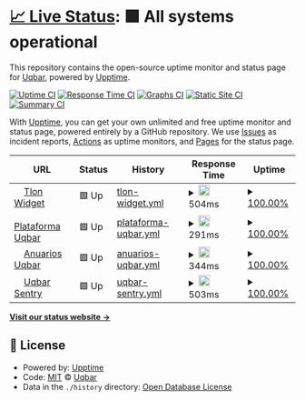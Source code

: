 # [📈 Live Status](https://uqbar-dev.github.io/upptime): <!--live status--> **🟩 All systems operational**

This repository contains the open-source uptime monitor and status page for [Uqbar](https://www.uqbar.com.br), powered by [Upptime](https://github.com/upptime/upptime).

[![Uptime CI](https://github.com/uqbar-dev/upptime/workflows/Uptime%20CI/badge.svg)](https://github.com/uqbar-dev/upptime/actions?query=workflow%3A%22Uptime+CI%22)
[![Response Time CI](https://github.com/uqbar-dev/upptime/workflows/Response%20Time%20CI/badge.svg)](https://github.com/uqbar-dev/upptime/actions?query=workflow%3A%22Response+Time+CI%22)
[![Graphs CI](https://github.com/uqbar-dev/upptime/workflows/Graphs%20CI/badge.svg)](https://github.com/uqbar-dev/upptime/actions?query=workflow%3A%22Graphs+CI%22)
[![Static Site CI](https://github.com/uqbar-dev/upptime/workflows/Static%20Site%20CI/badge.svg)](https://github.com/uqbar-dev/upptime/actions?query=workflow%3A%22Static+Site+CI%22)
[![Summary CI](https://github.com/uqbar-dev/upptime/workflows/Summary%20CI/badge.svg)](https://github.com/uqbar-dev/upptime/actions?query=workflow%3A%22Summary+CI%22)

With [Upptime](https://upptime.js.org), you can get your own unlimited and free uptime monitor and status page, powered entirely by a GitHub repository. We use [Issues](https://github.com/uqbar-dev/upptime/issues) as incident reports, [Actions](https://github.com/uqbar-dev/upptime/actions) as uptime monitors, and [Pages](https://uqbar-dev.github.io/upptime) for the status page.

<!--start: status pages-->
<!-- This summary is generated by Upptime (https://github.com/upptime/upptime) -->
<!-- Do not edit this manually, your changes will be overwritten -->
<!-- prettier-ignore -->
| URL | Status | History | Response Time | Uptime |
| --- | ------ | ------- | ------------- | ------ |
| <img alt="" src="https://icons.duckduckgo.com/ip3/www.tlon.com.br.ico" height="13"> [Tlon Widget](https://www.tlon.com.br/index.php?option=com_widgets&usrid=0GZYWbGpezpMMLkcOBVUnDeIgxtaTKAOQzh&usrkey=h2nxBiINVtYxDZOXIr3qYufZipZwBt9iQnB) | 🟩 Up | [tlon-widget.yml](https://github.com/uqbar-dev/upptime/commits/HEAD/history/tlon-widget.yml) | <details><summary><img alt="Response time graph" src="./graphs/tlon-widget/response-time-week.png" height="20"> 504ms</summary><br><a href="https://uqbar-dev.github.io/upptime/history/tlon-widget"><img alt="Response time 574" src="https://img.shields.io/endpoint?url=https%3A%2F%2Fraw.githubusercontent.com%2Fuqbar-dev%2Fupptime%2FHEAD%2Fapi%2Ftlon-widget%2Fresponse-time.json"></a><br><a href="https://uqbar-dev.github.io/upptime/history/tlon-widget"><img alt="24-hour response time 367" src="https://img.shields.io/endpoint?url=https%3A%2F%2Fraw.githubusercontent.com%2Fuqbar-dev%2Fupptime%2FHEAD%2Fapi%2Ftlon-widget%2Fresponse-time-day.json"></a><br><a href="https://uqbar-dev.github.io/upptime/history/tlon-widget"><img alt="7-day response time 504" src="https://img.shields.io/endpoint?url=https%3A%2F%2Fraw.githubusercontent.com%2Fuqbar-dev%2Fupptime%2FHEAD%2Fapi%2Ftlon-widget%2Fresponse-time-week.json"></a><br><a href="https://uqbar-dev.github.io/upptime/history/tlon-widget"><img alt="30-day response time 599" src="https://img.shields.io/endpoint?url=https%3A%2F%2Fraw.githubusercontent.com%2Fuqbar-dev%2Fupptime%2FHEAD%2Fapi%2Ftlon-widget%2Fresponse-time-month.json"></a><br><a href="https://uqbar-dev.github.io/upptime/history/tlon-widget"><img alt="1-year response time 574" src="https://img.shields.io/endpoint?url=https%3A%2F%2Fraw.githubusercontent.com%2Fuqbar-dev%2Fupptime%2FHEAD%2Fapi%2Ftlon-widget%2Fresponse-time-year.json"></a></details> | <details><summary><a href="https://uqbar-dev.github.io/upptime/history/tlon-widget">100.00%</a></summary><a href="https://uqbar-dev.github.io/upptime/history/tlon-widget"><img alt="All-time uptime 99.06%" src="https://img.shields.io/endpoint?url=https%3A%2F%2Fraw.githubusercontent.com%2Fuqbar-dev%2Fupptime%2FHEAD%2Fapi%2Ftlon-widget%2Fuptime.json"></a><br><a href="https://uqbar-dev.github.io/upptime/history/tlon-widget"><img alt="24-hour uptime 100.00%" src="https://img.shields.io/endpoint?url=https%3A%2F%2Fraw.githubusercontent.com%2Fuqbar-dev%2Fupptime%2FHEAD%2Fapi%2Ftlon-widget%2Fuptime-day.json"></a><br><a href="https://uqbar-dev.github.io/upptime/history/tlon-widget"><img alt="7-day uptime 100.00%" src="https://img.shields.io/endpoint?url=https%3A%2F%2Fraw.githubusercontent.com%2Fuqbar-dev%2Fupptime%2FHEAD%2Fapi%2Ftlon-widget%2Fuptime-week.json"></a><br><a href="https://uqbar-dev.github.io/upptime/history/tlon-widget"><img alt="30-day uptime 100.00%" src="https://img.shields.io/endpoint?url=https%3A%2F%2Fraw.githubusercontent.com%2Fuqbar-dev%2Fupptime%2FHEAD%2Fapi%2Ftlon-widget%2Fuptime-month.json"></a><br><a href="https://uqbar-dev.github.io/upptime/history/tlon-widget"><img alt="1-year uptime 99.06%" src="https://img.shields.io/endpoint?url=https%3A%2F%2Fraw.githubusercontent.com%2Fuqbar-dev%2Fupptime%2FHEAD%2Fapi%2Ftlon-widget%2Fuptime-year.json"></a></details>
| <img alt="" src="https://icons.duckduckgo.com/ip3/www.uqbar.com.br.ico" height="13"> [Plataforma Uqbar](https://www.uqbar.com.br) | 🟩 Up | [plataforma-uqbar.yml](https://github.com/uqbar-dev/upptime/commits/HEAD/history/plataforma-uqbar.yml) | <details><summary><img alt="Response time graph" src="./graphs/plataforma-uqbar/response-time-week.png" height="20"> 291ms</summary><br><a href="https://uqbar-dev.github.io/upptime/history/plataforma-uqbar"><img alt="Response time 287" src="https://img.shields.io/endpoint?url=https%3A%2F%2Fraw.githubusercontent.com%2Fuqbar-dev%2Fupptime%2FHEAD%2Fapi%2Fplataforma-uqbar%2Fresponse-time.json"></a><br><a href="https://uqbar-dev.github.io/upptime/history/plataforma-uqbar"><img alt="24-hour response time 219" src="https://img.shields.io/endpoint?url=https%3A%2F%2Fraw.githubusercontent.com%2Fuqbar-dev%2Fupptime%2FHEAD%2Fapi%2Fplataforma-uqbar%2Fresponse-time-day.json"></a><br><a href="https://uqbar-dev.github.io/upptime/history/plataforma-uqbar"><img alt="7-day response time 291" src="https://img.shields.io/endpoint?url=https%3A%2F%2Fraw.githubusercontent.com%2Fuqbar-dev%2Fupptime%2FHEAD%2Fapi%2Fplataforma-uqbar%2Fresponse-time-week.json"></a><br><a href="https://uqbar-dev.github.io/upptime/history/plataforma-uqbar"><img alt="30-day response time 298" src="https://img.shields.io/endpoint?url=https%3A%2F%2Fraw.githubusercontent.com%2Fuqbar-dev%2Fupptime%2FHEAD%2Fapi%2Fplataforma-uqbar%2Fresponse-time-month.json"></a><br><a href="https://uqbar-dev.github.io/upptime/history/plataforma-uqbar"><img alt="1-year response time 284" src="https://img.shields.io/endpoint?url=https%3A%2F%2Fraw.githubusercontent.com%2Fuqbar-dev%2Fupptime%2FHEAD%2Fapi%2Fplataforma-uqbar%2Fresponse-time-year.json"></a></details> | <details><summary><a href="https://uqbar-dev.github.io/upptime/history/plataforma-uqbar">100.00%</a></summary><a href="https://uqbar-dev.github.io/upptime/history/plataforma-uqbar"><img alt="All-time uptime 99.93%" src="https://img.shields.io/endpoint?url=https%3A%2F%2Fraw.githubusercontent.com%2Fuqbar-dev%2Fupptime%2FHEAD%2Fapi%2Fplataforma-uqbar%2Fuptime.json"></a><br><a href="https://uqbar-dev.github.io/upptime/history/plataforma-uqbar"><img alt="24-hour uptime 100.00%" src="https://img.shields.io/endpoint?url=https%3A%2F%2Fraw.githubusercontent.com%2Fuqbar-dev%2Fupptime%2FHEAD%2Fapi%2Fplataforma-uqbar%2Fuptime-day.json"></a><br><a href="https://uqbar-dev.github.io/upptime/history/plataforma-uqbar"><img alt="7-day uptime 100.00%" src="https://img.shields.io/endpoint?url=https%3A%2F%2Fraw.githubusercontent.com%2Fuqbar-dev%2Fupptime%2FHEAD%2Fapi%2Fplataforma-uqbar%2Fuptime-week.json"></a><br><a href="https://uqbar-dev.github.io/upptime/history/plataforma-uqbar"><img alt="30-day uptime 100.00%" src="https://img.shields.io/endpoint?url=https%3A%2F%2Fraw.githubusercontent.com%2Fuqbar-dev%2Fupptime%2FHEAD%2Fapi%2Fplataforma-uqbar%2Fuptime-month.json"></a><br><a href="https://uqbar-dev.github.io/upptime/history/plataforma-uqbar"><img alt="1-year uptime 99.96%" src="https://img.shields.io/endpoint?url=https%3A%2F%2Fraw.githubusercontent.com%2Fuqbar-dev%2Fupptime%2FHEAD%2Fapi%2Fplataforma-uqbar%2Fuptime-year.json"></a></details>
| <img alt="" src="https://icons.duckduckgo.com/ip3/anuarios.uqbar.com.br.ico" height="13"> [Anuarios Uqbar](https://anuarios.uqbar.com.br) | 🟩 Up | [anuarios-uqbar.yml](https://github.com/uqbar-dev/upptime/commits/HEAD/history/anuarios-uqbar.yml) | <details><summary><img alt="Response time graph" src="./graphs/anuarios-uqbar/response-time-week.png" height="20"> 344ms</summary><br><a href="https://uqbar-dev.github.io/upptime/history/anuarios-uqbar"><img alt="Response time 342" src="https://img.shields.io/endpoint?url=https%3A%2F%2Fraw.githubusercontent.com%2Fuqbar-dev%2Fupptime%2FHEAD%2Fapi%2Fanuarios-uqbar%2Fresponse-time.json"></a><br><a href="https://uqbar-dev.github.io/upptime/history/anuarios-uqbar"><img alt="24-hour response time 149" src="https://img.shields.io/endpoint?url=https%3A%2F%2Fraw.githubusercontent.com%2Fuqbar-dev%2Fupptime%2FHEAD%2Fapi%2Fanuarios-uqbar%2Fresponse-time-day.json"></a><br><a href="https://uqbar-dev.github.io/upptime/history/anuarios-uqbar"><img alt="7-day response time 344" src="https://img.shields.io/endpoint?url=https%3A%2F%2Fraw.githubusercontent.com%2Fuqbar-dev%2Fupptime%2FHEAD%2Fapi%2Fanuarios-uqbar%2Fresponse-time-week.json"></a><br><a href="https://uqbar-dev.github.io/upptime/history/anuarios-uqbar"><img alt="30-day response time 359" src="https://img.shields.io/endpoint?url=https%3A%2F%2Fraw.githubusercontent.com%2Fuqbar-dev%2Fupptime%2FHEAD%2Fapi%2Fanuarios-uqbar%2Fresponse-time-month.json"></a><br><a href="https://uqbar-dev.github.io/upptime/history/anuarios-uqbar"><img alt="1-year response time 342" src="https://img.shields.io/endpoint?url=https%3A%2F%2Fraw.githubusercontent.com%2Fuqbar-dev%2Fupptime%2FHEAD%2Fapi%2Fanuarios-uqbar%2Fresponse-time-year.json"></a></details> | <details><summary><a href="https://uqbar-dev.github.io/upptime/history/anuarios-uqbar">100.00%</a></summary><a href="https://uqbar-dev.github.io/upptime/history/anuarios-uqbar"><img alt="All-time uptime 100.00%" src="https://img.shields.io/endpoint?url=https%3A%2F%2Fraw.githubusercontent.com%2Fuqbar-dev%2Fupptime%2FHEAD%2Fapi%2Fanuarios-uqbar%2Fuptime.json"></a><br><a href="https://uqbar-dev.github.io/upptime/history/anuarios-uqbar"><img alt="24-hour uptime 100.00%" src="https://img.shields.io/endpoint?url=https%3A%2F%2Fraw.githubusercontent.com%2Fuqbar-dev%2Fupptime%2FHEAD%2Fapi%2Fanuarios-uqbar%2Fuptime-day.json"></a><br><a href="https://uqbar-dev.github.io/upptime/history/anuarios-uqbar"><img alt="7-day uptime 100.00%" src="https://img.shields.io/endpoint?url=https%3A%2F%2Fraw.githubusercontent.com%2Fuqbar-dev%2Fupptime%2FHEAD%2Fapi%2Fanuarios-uqbar%2Fuptime-week.json"></a><br><a href="https://uqbar-dev.github.io/upptime/history/anuarios-uqbar"><img alt="30-day uptime 100.00%" src="https://img.shields.io/endpoint?url=https%3A%2F%2Fraw.githubusercontent.com%2Fuqbar-dev%2Fupptime%2FHEAD%2Fapi%2Fanuarios-uqbar%2Fuptime-month.json"></a><br><a href="https://uqbar-dev.github.io/upptime/history/anuarios-uqbar"><img alt="1-year uptime 100.00%" src="https://img.shields.io/endpoint?url=https%3A%2F%2Fraw.githubusercontent.com%2Fuqbar-dev%2Fupptime%2FHEAD%2Fapi%2Fanuarios-uqbar%2Fuptime-year.json"></a></details>
| <img alt="" src="https://icons.duckduckgo.com/ip3/sentrysrv.uqbaronline.com.ico" height="13"> [Uqbar Sentry](http://sentrysrv.uqbaronline.com/) | 🟩 Up | [uqbar-sentry.yml](https://github.com/uqbar-dev/upptime/commits/HEAD/history/uqbar-sentry.yml) | <details><summary><img alt="Response time graph" src="./graphs/uqbar-sentry/response-time-week.png" height="20"> 503ms</summary><br><a href="https://uqbar-dev.github.io/upptime/history/uqbar-sentry"><img alt="Response time 555" src="https://img.shields.io/endpoint?url=https%3A%2F%2Fraw.githubusercontent.com%2Fuqbar-dev%2Fupptime%2FHEAD%2Fapi%2Fuqbar-sentry%2Fresponse-time.json"></a><br><a href="https://uqbar-dev.github.io/upptime/history/uqbar-sentry"><img alt="24-hour response time 270" src="https://img.shields.io/endpoint?url=https%3A%2F%2Fraw.githubusercontent.com%2Fuqbar-dev%2Fupptime%2FHEAD%2Fapi%2Fuqbar-sentry%2Fresponse-time-day.json"></a><br><a href="https://uqbar-dev.github.io/upptime/history/uqbar-sentry"><img alt="7-day response time 503" src="https://img.shields.io/endpoint?url=https%3A%2F%2Fraw.githubusercontent.com%2Fuqbar-dev%2Fupptime%2FHEAD%2Fapi%2Fuqbar-sentry%2Fresponse-time-week.json"></a><br><a href="https://uqbar-dev.github.io/upptime/history/uqbar-sentry"><img alt="30-day response time 644" src="https://img.shields.io/endpoint?url=https%3A%2F%2Fraw.githubusercontent.com%2Fuqbar-dev%2Fupptime%2FHEAD%2Fapi%2Fuqbar-sentry%2Fresponse-time-month.json"></a><br><a href="https://uqbar-dev.github.io/upptime/history/uqbar-sentry"><img alt="1-year response time 561" src="https://img.shields.io/endpoint?url=https%3A%2F%2Fraw.githubusercontent.com%2Fuqbar-dev%2Fupptime%2FHEAD%2Fapi%2Fuqbar-sentry%2Fresponse-time-year.json"></a></details> | <details><summary><a href="https://uqbar-dev.github.io/upptime/history/uqbar-sentry">100.00%</a></summary><a href="https://uqbar-dev.github.io/upptime/history/uqbar-sentry"><img alt="All-time uptime 98.54%" src="https://img.shields.io/endpoint?url=https%3A%2F%2Fraw.githubusercontent.com%2Fuqbar-dev%2Fupptime%2FHEAD%2Fapi%2Fuqbar-sentry%2Fuptime.json"></a><br><a href="https://uqbar-dev.github.io/upptime/history/uqbar-sentry"><img alt="24-hour uptime 100.00%" src="https://img.shields.io/endpoint?url=https%3A%2F%2Fraw.githubusercontent.com%2Fuqbar-dev%2Fupptime%2FHEAD%2Fapi%2Fuqbar-sentry%2Fuptime-day.json"></a><br><a href="https://uqbar-dev.github.io/upptime/history/uqbar-sentry"><img alt="7-day uptime 100.00%" src="https://img.shields.io/endpoint?url=https%3A%2F%2Fraw.githubusercontent.com%2Fuqbar-dev%2Fupptime%2FHEAD%2Fapi%2Fuqbar-sentry%2Fuptime-week.json"></a><br><a href="https://uqbar-dev.github.io/upptime/history/uqbar-sentry"><img alt="30-day uptime 100.00%" src="https://img.shields.io/endpoint?url=https%3A%2F%2Fraw.githubusercontent.com%2Fuqbar-dev%2Fupptime%2FHEAD%2Fapi%2Fuqbar-sentry%2Fuptime-month.json"></a><br><a href="https://uqbar-dev.github.io/upptime/history/uqbar-sentry"><img alt="1-year uptime 98.13%" src="https://img.shields.io/endpoint?url=https%3A%2F%2Fraw.githubusercontent.com%2Fuqbar-dev%2Fupptime%2FHEAD%2Fapi%2Fuqbar-sentry%2Fuptime-year.json"></a></details>

<!--end: status pages-->

[**Visit our status website →**](https://uqbar-dev.github.io/upptime)

## 📄 License

- Powered by: [Upptime](https://github.com/upptime/upptime)
- Code: [MIT](./LICENSE) © [Uqbar](https://www.uqbar.com.br)
- Data in the `./history` directory: [Open Database License](https://opendatacommons.org/licenses/odbl/1-0/)

